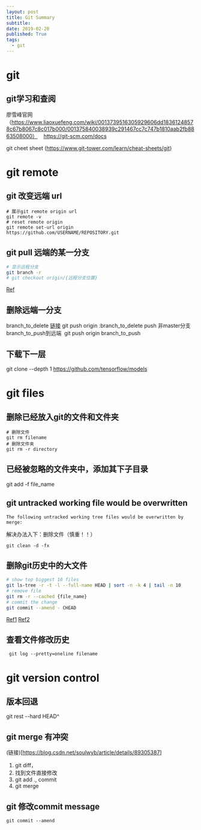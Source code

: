 ```yaml
---
layout: post
title: Git Summary
subtitle:
date: 2019-02-20
published: True
tags:
  - git
---
```


# git 
## git学习和查阅
廖雪峰官网（https://www.liaoxuefeng.com/wiki/0013739516305929606dd18361248578c67b8067c8c017b000/001375840038939c291467cc7c747b1810aab2fb8863508000）    https://git-scm.com/docs

git cheet sheet (https://www.git-tower.com/learn/cheat-sheets/git)

# git remote
## git 改变远端 url
```
# 展示git remote origin url
git remote -v
# reset remote origin
git remote set-url origin 
https://github.com/USERNAME/REPOSITORY.git
```
## git pull 远端的某一分支

```bash
# 显示远程分支
git branch -r
# git checkout origin/{远程分支位置}
```

[Ref](https://gaohaoyang.github.io/2016/07/07/git-clone-not-master-branch/)

## 删除远端一分支  

branch_to_delete [链接](https://stackoverflow.com/questions/44657989/why-cant-i-delete-a-branch-in-a-remote-gitlab-repository)
git push origin :branch_to_delete
push 非master分支branch_to_push到远端 
git push origin branch_to_push 

## 下载下一层
git clone --depth 1 https://github.com/tensorflow/models

# git files
## 删除已经放入git的文件和文件夹
```
# 删除文件
git rm filename
# 删除文件夹
git rm -r directory
```
## 已经被忽略的文件夹中，添加其下子目录

git add -f file_name
## git untracked working file would be overwritten 
```
The following untracked working tree files would be overwritten by merge:
```
解决办法入下：删除文件（慎重！！）
```
git clean -d -fx
```
## 删除git历史中的大文件
```bash
# show top biggest 10 files
git ls-tree -r -t -l --full-name HEAD | sort -n -k 4 | tail -n 10
# remove file 
git rm -r --cached {file_name}
# commit the change 
git commit --amend - CHEAD
```
[Ref1](https://stackoverflow.com/questions/9456550/how-to-find-the-n-largest-files-in-a-git-repository)
[Ref2](https://help.github.com/en/github/managing-large-files/removing-files-from-a-repositorys-history)
## 查看文件修改历史
```
 git log --pretty=oneline filename
```

# git version control

## 版本回退
git rest --hard HEAD^




## git merge 有冲突

(链接)[https://blog.csdn.net/soulwyb/article/details/89305387]
1. git diff，  
2. 找到文件直接修改
3. git add .,  commit 
4. git merge 


## git 修改commit message
```
git commit --amend
```
